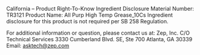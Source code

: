  
 
 
California – Product Right-To-Know Ingredient Disclosure 
Material Number: TR3121 
Product Name: All Purp High Temp Grease_10Cs 
Ingredient disclosure for this product is not required per SB 258 Regulation. 
 
For additional information or question, please contact us at: 
Zep, Inc. 
C/O Technical Services 
3330 Cumberland Blvd. SE, Ste 700 
Atlanta, GA 30339 
Email: asktech@zep.com 
 
 
 
 
